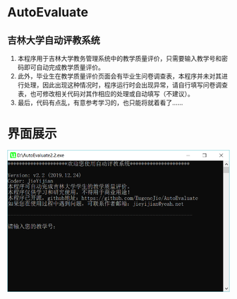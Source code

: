 # AutoEvaluate
## 吉林大学自动评教系统
1. 本程序用于吉林大学教务管理系统中的教学质量评价，只需要输入教学号和密码即可自动完成教学质量评价。
2. 此外，毕业生在教学质量评价页面会有毕业生问卷调查表，本程序并未对其进行处理，因此出现这种情况时，程序运行时会出现异常，请自行填写问卷调查表，也可修改相关代码对其作相应的处理或自动填写（不建议）。
3. 最后，代码有点乱，有意参考学习的，也只能将就着看了......
# 界面展示
![interface](https://github.com/EugeneJie/AutoEvaluate/blob/master/interface/interface2.2.png "界面展示")
